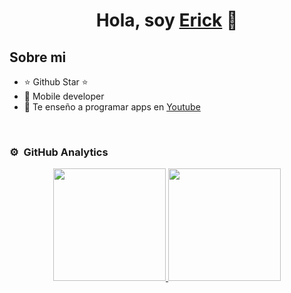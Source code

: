 <div align="center">
<h1 align="center">Hola, soy <a href="#">Erick</a> 👋</h1>
</div>

## Sobre mi

- ⭐ Github Star ⭐ 
- 📲 Mobile developer
- 🎥 Te enseño a programar apps en [Youtube](https://youtube.com/)
<br>

### ⚙️ &nbsp;GitHub Analytics

<p align="center">
<a href="https://github.com/kyozApp">
  <img height="180em" src="https://github-readme-stats-eight-theta.vercel.app/api?username=kyozApp&show_icons=true&theme=algolia&include_all_commits=true&count_private=true"/>
  <img height="180em" src="https://github-readme-stats-eight-theta.vercel.app/api/top-langs/?username=kyozApp&layout=compact&langs_count=8&theme=algolia"/>
</a>
</p>